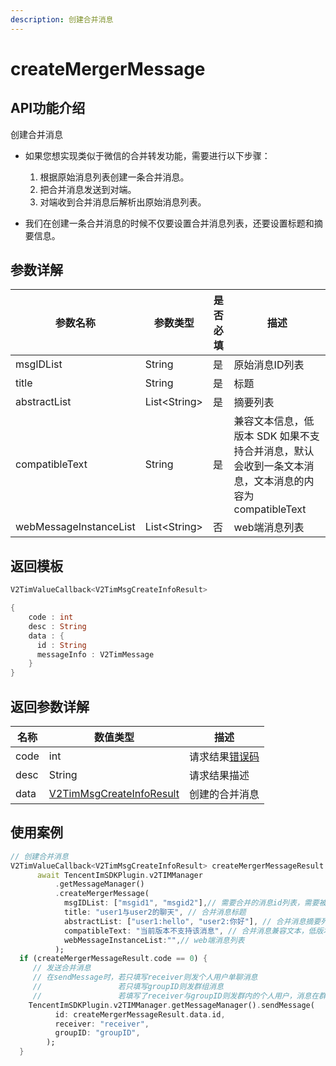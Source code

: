 ```yaml
---
description: 创建合并消息
---
```


# createMergerMessage

## API功能介绍

创建合并消息

*   如果您想实现类似于微信的合并转发功能，需要进行以下步骤：

    1. 根据原始消息列表创建一条合并消息。
    2. 把合并消息发送到对端。
    3. 对端收到合并消息后解析出原始消息列表。


* 我们在创建一条合并消息的时候不仅要设置合并消息列表，还要设置标题和摘要信息。

## 参数详解

| 参数名称                   | 参数类型          | 是否必填 | 描述                                                           |
| ---------------------- | ------------- | ---- | ------------------------------------------------------------ |
| msgIDList              | String        | 是    | 原始消息ID列表                                                     |
| title                  | String        | 是    | 标题                                                           |
| abstractList           | List\<String> | 是    | 摘要列表                                                         |
| compatibleText         | String        | 是    | 兼容文本信息，低版本 SDK 如果不支持合并消息，默认会收到一条文本消息，文本消息的内容为 compatibleText |
| webMessageInstanceList | List\<String> | 否    | web端消息列表                                                     |

## 返回模板

```dart
V2TimValueCallback<V2TimMsgCreateInfoResult>

{
    code : int
    desc : String
    data : {
      id : String
      messageInfo : V2TimMessage
    }
}
```

## 返回参数详解

| 名称   | 数值类型                                         | 描述                                                             |
| ---- | -------------------------------------------- | -------------------------------------------------------------- |
| code | int                                          | 请求结果[错误码](https://cloud.tencent.com/document/product/269/1671) |
| desc | String                                       | 请求结果描述                                                         |
| data | [V2TimMsgCreateInfoResult](broken-reference) | 创建的合并消息                                                        |

## 使用案例  &#x20;

```dart
// 创建合并消息
V2TimValueCallback<V2TimMsgCreateInfoResult> createMergerMessageResult =
      await TencentImSDKPlugin.v2TIMManager
          .getMessageManager()
          .createMergerMessage(
            msgIDList: ["msgid1", "msgid2"],// 需要合并的消息id列表，需要被转发的消息列表，消息列表里可以包含合并消息，不能包含群 Tips 消息
            title: "user1与user2的聊天", // 合并消息标题
            abstractList: ["user1:hello", "user2:你好"], // 合并消息摘要列表
            compatibleText: "当前版本不支持该消息", // 合并消息兼容文本，低版本 SDK 如果不支持合并消息，默认会收到一条文本消息，文本消息的内容为 compatibleText
            webMessageInstanceList:"",// web端消息列表
          );
  if (createMergerMessageResult.code == 0) {
     // 发送合并消息
     // 在sendMessage时，若只填写receiver则发个人用户单聊消息
     //                 若只填写groupID则发群组消息
     //                 若填写了receiver与groupID则发群内的个人用户，消息在群聊中显示，只有指定receiver能看见
    TencentImSDKPlugin.v2TIMManager.getMessageManager().sendMessage(
          id: createMergerMessageResult.data.id,
          receiver: "receiver",
          groupID: "groupID",
        );
  }
```
